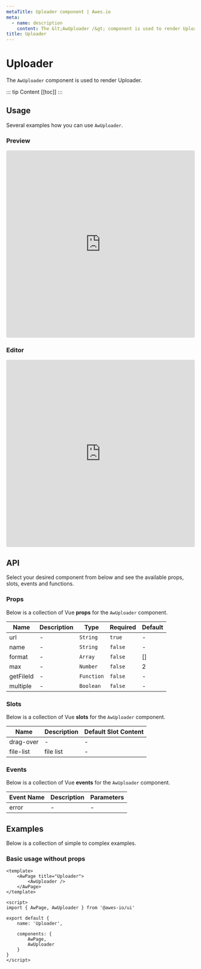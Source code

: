 ```yaml
---
metaTitle: Uploader сomponent | Awes.io
meta:
  - name: description
    content: The &lt;AwUploader /&gt; component is used to render Uploader - UI Vue component for Awes.io.
title: Uploader
---
```

# Uploader

The `AwUploader` component is used to render Uploader.

::: tip Content
[[toc]]
:::

## Usage
Several examples how you can use `AwUploader`.

### Preview
<iframe
     src='https://codesandbox.io/embed/github/awes-io/client/tree/master/examples/basic-ui?autoresize=1&fontsize=14&hidenavigation=1&initialpath=%2Faw-uploader&module=%2Fpages%2Faw-uploader.vue&theme=dark&view=preview'
     style='width:100%; height:500px; border:0; border-radius: 4px; overflow:hidden;'
     title='basic-ui'
     allow='geolocation; microphone; camera; midi; vr; accelerometer; gyroscope; payment; ambient-light-sensor; encrypted-media; usb'
     sandbox='allow-modals allow-forms allow-popups allow-scripts allow-same-origin'
   ></iframe>

### Editor
<iframe
     src='https://codesandbox.io/embed/github/awes-io/client/tree/master/examples/basic-ui?autoresize=1&fontsize=14&hidenavigation=1&initialpath=%2Faw-uploader&module=%2Fpages%2Faw-uploader.vue&theme=dark&view=editor'
     style='width:100%; height:500px; border:0; border-radius: 4px; overflow:hidden;'
     title='basic-ui'
     allow='geolocation; microphone; camera; midi; vr; accelerometer; gyroscope; payment; ambient-light-sensor; encrypted-media; usb'
     sandbox='allow-modals allow-forms allow-popups allow-scripts allow-same-origin'
   ></iframe>

## API
Select your desired component from below and see the available props, slots, events and functions.

### Props
Below is a collection of Vue **props** for the `AwUploader` component.
<!-- @vuese:AwUploader:props:start -->
|Name|Description|Type|Required|Default|
|---|---|---|---|---|
|url|-|`String`|`true`|-|
|name|-|`String`|`false`|-|
|format|-|`Array`|`false`|[]|
|max|-|`Number`|`false`|2|
|getFileId|-|`Function`|`false`|-|
|multiple|-|`Boolean`|`false`|-|

<!-- @vuese:AwUploader:props:end -->




### Slots
Below is a collection of Vue **slots** for the `AwUploader` component.
<!-- @vuese:AwUploader:slots:start -->
|Name|Description|Default Slot Content|
|---|---|---|
|drag-over|-|-|
|file-list|file list|-|

<!-- @vuese:AwUploader:slots:end -->





### Events
Below is a collection of Vue **events** for the `AwUploader` component.
<!-- @vuese:AwUploader:events:start -->
|Event Name|Description|Parameters|
|---|---|---|
|error|-|-|

<!-- @vuese:AwUploader:events:end -->





## Examples
Below is a collection of simple to complex examples.

### Basic usage without props
```vue
<template>
    <AwPage title="Uploader">
        <AwUploader />
    </AwPage>
</template>

<script>
import { AwPage, AwUploader } from '@awes-io/ui'

export default {
    name: 'Uploader',

    components: {
        AwPage,
        AwUploader
    }
}
</script>

```

